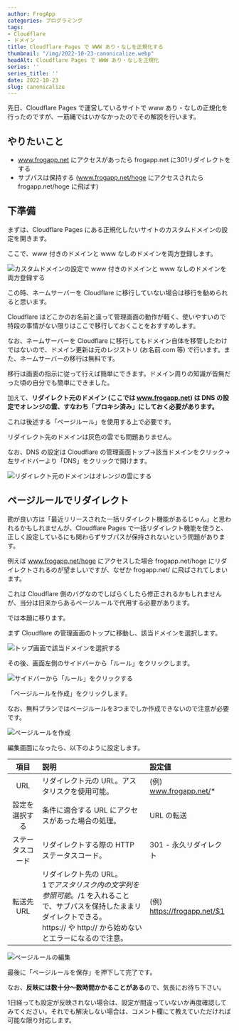 ```yaml
---
author: FrogApp
categories: プログラミング
tags:
- Cloudflare
- ドメイン
title: Cloudflare Pages で WWW あり・なしを正規化する
thumbnail: "/img/2022-10-23-canonicalize.webp"
headAlt: Cloudflare Pages で WWW あり・なしを正規化
series: ''
series_title: ''
date: 2022-10-23
slug: canonicalize
---
```


先日、Cloudflare Pages で運営しているサイトで www あり・なしの正規化を行ったのですが、一筋縄ではいかなかったのでその解説を行います。

## やりたいこと

* www.frogapp.net にアクセスがあったら frogapp.net に301リダイレクトをする
* サブパスは保持する (www.frogapp.net/hoge にアクセスされたら frogapp.net/hoge に飛ばす)

## 下準備

まずは、Cloudflare Pages にある正規化したいサイトのカスタムドメインの設定を開きます。

ここで、www 付きのドメインと www なしのドメインを両方登録します。

![カスタムドメインの設定で www 付きのドメインと www なしのドメインを両方登録する](/img/2022-10-23-domain-setting.webp)

この時、ネームサーバーを Cloudflare に移行していない場合は移行を勧められると思います。

Cloudflare はどこかのお名前と違って管理画面の動作が軽く、使いやすいので特段の事情がない限りはここで移行しておくことをおすすめします。

なお、ネームサーバーを Cloudflare に移行してもドメイン自体を移管したわけではないので、ドメイン更新は元のレジストリ (お名前.com 等) で行います。また、ネームサーバーの移行は無料です。

移行は画面の指示に従って行えば簡単にできます。ドメイン周りの知識が皆無だった頃の自分でも簡単にできました。

加えて、**リダイレクト元のドメイン (ここでは www.frogapp.net) は DNS の設定でオレンジの雲、すなわち「プロキシ済み」にしておく必要があります。**

これは後述する「ページルール」を使用する上で必要です。

リダイレクト先のドメインは灰色の雲でも問題ありません。

なお、DNS の設定は Cloudflare の管理画面トップ→該当ドメインをクリック→左サイドバーより「DNS」をクリックで開けます。

![リダイレクト元のドメインはオレンジの雲にする](/img/2022-10-23-dns-setting.webp)

## ページルールでリダイレクト

勘が良い方は「最近リリースされた一括リダイレクト機能があるじゃん」と思われるかもしれませんが、Cloudflare Pages で一括リダイレクト機能を使うと、正しく設定しているにも関わらずサブパスが保持されないという問題があります。

例えば www.frogapp.net/hoge にアクセスした場合 frogapp.net/hoge にリダイレクトされるのが望ましいですが、なぜか frogapp.net/ に飛ばされてしまいます。

これは Cloudflare 側のバグなのでしばらくしたら修正されるかもしれませんが、当分は旧来からあるページルールで代用する必要があります。

では本題に移ります。

まず Cloudflare の管理画面のトップに移動し、該当ドメインを選択します。

![トップ画面で該当ドメインを選択する](/img/2022-10-23-cloudflare.webp)

その後、画面左側のサイドバーから「ルール」をクリックします。

![サイドバーから「ルール」をクリックする](/img/2022-10-23-sidebar.webp)

「ページルールを作成」をクリックします。

なお、無料プランではページルールを3つまでしか作成できないので注意が必要です。

![ページルールを作成](/img/2022-10-23-rule.webp)

編集画面になったら、以下のように設定します。

| 項目 | 説明 | 設定値 |
| :---: | :--- | :--- |
| URL | リダイレクト元の URL。アスタリスクを使用可能。 | (例) www.frogapp.net/* |
| 設定を選択する | 条件に適合する URL にアクセスがあった場合の処理。 | URL の転送 |
| ステータスコード | リダイレクトする際の HTTP ステータスコード。 | 301 - 永久リダイレクト |
| 転送先 URL | リダイレクト先の URL。<br>$1 でアスタリスク内の文字列を参照可能。/$1 を入れることで、サブパスを保持したままリダイレクトできる。<br>https:// や http:// から始めないとエラーになるので注意。 | (例) https://frogapp.net/$1 |

![ページルールの編集](/img/2022-10-23-rule-edit.webp)

最後に「ページルールを保存」を押下して完了です。

なお、**反映には数十分～数時間かかることがある**ので、気長にお待ち下さい。

1日経っても設定が反映されない場合は、設定が間違っていないか再度確認してみてください。それでも解決しない場合は、コメント欄にて教えていただければ可能な限り対応します。
